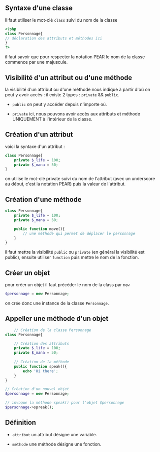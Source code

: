## Syntaxe d'une classe

Il faut utiliser le mot-clé `class` suivi du nom de la classe

```php
<?php
class Personnage{
// déclaration des attributs et méthodes ici
}
?>
```

il faut savoir que pour respecter la notation PEAR le nom de la classe commence par une majuscule.

## Visibilité d'un attribut ou d'une méthode

la visibilité d'un attribut ou d'une méthode nous indique à partir d'où on peut y avoir accès :
il existe 2 types : `private` && `public`.

*   `public` on peut y accéder depuis n'importe où.

*   `private` ici, nous pouvons avoir accès aux attributs et méthode UNIQUEMENT à l'intérieur de la classe.

## Création d'un attribut

voici la syntaxe d'un attribut :

```php
class Personnage{
    private $_life = 100;
    private $_mana = 50;
}
```

on utilise le mot-clé private suivi du nom de l'attribut (avec un underscore au début, c'est la notation PEAR) puis la valeur de l'attribut.

## Création d'une méthode 

```php
class Personnage{
    private $_life = 100;
    private $_mana = 50;

    public function move(){
        // une méthode qui permet de déplacer le personnage
    }
}
```

il faut mettre la visibilité `public` ou `private` (en général la visibilité est public), ensuite utiliser `function` puis mettre le nom de la fonction.

## Créer un objet

pour créer un objet il faut précéder le nom de la class par `new`

```php
$personnage = new Personnage;
```

on crée donc une instance de la classe `Personnage`.

## Appeller une méthode d'un objet

```php
    // Création de la classe Personnage
class Personnage{

    // Création des attributs
    private $_life = 100;
    private $_mana = 50;
    
    // Création de la méthode
    public function speak(){
        echo 'Hi there';
    }
}

// Création d'un nouvel objet
$personnage = new Personnage;

// invoque la méthode speak() pour l'objet $personnage
$personnage->spreak();
```

## Définition

*   `attribut` un attribut désigne une variable.

*   `méthode` une méthode désigne une fonction.